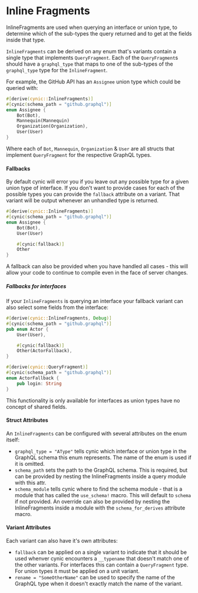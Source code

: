 # Inline Fragments

InlineFragments are used when querying an interface or union type, to determine
which of the sub-types the query returned and to get at the fields inside that
type.

`InlineFragments` can be derived on any enum that's variants contain a single
type that implements `QueryFragment`. Each of the `QueryFragment`s should have
a `graphql_type` that maps to one of the sub-types of the `graphql_type` type
for the `InlineFragment`.

For example, the GitHub API has an `Assignee` union type which could be queried with:

```rust
#[derive(cynic::InlineFragments)]
#[cynic(schema_path = "github.graphql")]
enum Assignee {
    Bot(Bot),
    Mannequin(Mannequin)
    Organization(Organization),
    User(User)
}
```

Where each of `Bot`, `Mannequin`, `Organization` & `User` are all structs that
implement `QueryFragment` for the respective GraphQL types.

#### Fallbacks

By default cynic will error you if you leave out any possible type for a given
union type of interface. If you don't want to provide cases for each of the
possible types you can provide the `fallback` attribute on a variant. That
variant will be output whenever an unhandled type is returned.

```rust
#[derive(cynic::InlineFragments)]
#[cynic(schema_path = "github.graphql")]
enum Assignee {
    Bot(Bot),
    User(User)

    #[cynic(fallback)]
    Other
}
```

A fallback can also be provided when you have handled all cases - this will
allow your code to continue to compile even in the face of server changes.

##### Fallbacks for interfaces

If your `InlineFragments` is querying an interface your fallback variant can
also select some fields from the interface:

```rust
#[derive(cynic::InlineFragments, Debug)]
#[cynic(schema_path = "github.graphql")]
pub enum Actor {
    User(User),

    #[cynic(fallback)]
    Other(ActorFallback),
}

#[derive(cynic::QueryFragment)]
#[cynic(schema_path = "github.graphql")]
enum ActorFallback {
    pub login: String
}
```

This functionality is only available for interfaces as union types have no
concept of shared fields.

#### Struct Attributes

An `InlineFragments` can be configured with several attributes on the
enum itself:

- `graphql_type = "AType"` tells cynic which interface or union type
  in the GraphQL schema this enum represents. The name of the enum is
  used if it is omitted.
- `schema_path` sets the path to the GraphQL schema. This is required,
  but
  can be provided by nesting the InlineFragments inside a query module
  with this attr.
- `schema_module` tells cynic where to find the schema module - that is a
  module that has called the `use_schema!` macro. This will default to
  `schema` if not provided. An override can also be provided by nesting the
  InlineFragments inside a module with the `schema_for_derives` attribute
  macro.

#### Variant Attributes

Each variant can also have it's own attributes:

- `fallback` can be applied on a single variant to indicate that it
  should be used whenver cynic encounters a `__typename` that doesn't
  match one of the other variants. For interfaces this can contain a
  `QueryFragment` type. For union types it must be applied on a unit
  variant.
- `rename = "SomeOtherName"` can be used to specify the name of the GraphQL
  type when it doesn't exactly match the name of the variant.
